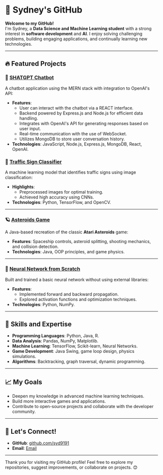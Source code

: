 # 🌟 Sydney's GitHub 

**Welcome to my GitHub!**  
I'm Sydney, a **Data Science and Machine Learning student** with a strong interest in **software development** and **AI**. I enjoy solving challenging problems, building engaging applications, and continually learning new technologies.

---

## 🔥 Featured Projects


### 🤖 [SHATGPT Chatbot](https://github.com/syd9191/shatGPT)
A chatbot application using the MERN stack with integration to OpenAI's API:
- **Features**:
  - User can interact with the chatbot via a REACT interface.
  - Backend powered by Express.js and Node.js for efficient data handling.
  - Integrates with OpenAI's API for generating responses based on user input.
  - Real-time communication with the use of WebSocket.
  - Utilizes MongoDB to store user conversation history.
- **Technologies**: JavaScript, Node.js, Express.js, MongoDB, React, OpenAI.


### 🚦 [Traffic Sign Classifier](https://github.com/syd9191/Traffic-Sign-Classifier)
A machine learning model that identifies traffic signs using image classification:
- **Highlights**:
  - Preprocessed images for optimal training.
  - Achieved high accuracy using CNNs.
- **Technologies**: Python, TensorFlow, and OpenCV.

---

### 🪐 [Asteroids Game](https://github.com/syd9191/asteroidsGame)
A Java-based recreation of the classic **Atari Asteroids** game:
- **Features**: Spaceship controls, asteroid splitting, shooting mechanics, and collision detection.
- **Technologies**: Java, OOP principles, and game physics.

---


### 🧠 [Neural Network from Scratch](https://github.com/syd9191/Neural-Network-From-Scatch)
Built and trained a basic neural network without using external libraries:
- **Features**:
  - Implemented forward and backward propagation.
  - Explored activation functions and optimization techniques.
- **Technologies**: Python, NumPy.

---
## 📂 Skills and Expertise
- **Programming Languages**: Python, Java, R.
- **Data Analysis**: Pandas, NumPy, Matplotlib.
- **Machine Learning**: TensorFlow, Scikit-learn, Neural Networks.
- **Game Development**: Java Swing, game loop design, physics simulations.
- **Algorithms**: Backtracking, graph traversal, dynamic programming.

---

## 📈 My Goals
- Deepen my knowledge in advanced machine learning techniques.
- Build more interactive games and applications.
- Contribute to open-source projects and collaborate with the developer community.

---

## 🤝 Let's Connect!
- **GitHub**: [github.com/syd9191](https://github.com/syd9191)
- **Email**: [Email](mailto:E1121879@u.nus.edu)

---

Thank you for visiting my GitHub profile! Feel free to explore my repositories, suggest improvements, or collaborate on projects. 😊

<!--
**syd9191/syd9191** is a ✨ _special_ ✨ repository because its `README.md` (this file) appears on your GitHub profile.

Here are some ideas to get you started:

- 🔭 I’m currently working on ...
- 🌱 I’m currently learning ...
- 👯 I’m looking to collaborate on ...
- 🤔 I’m looking for help with ...
- 💬 Ask me about ...
- 📫 How to reach me: ...
- 😄 Pronouns: ...
- ⚡ Fun fact: ...
-->
